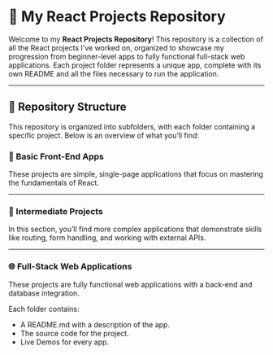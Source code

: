 # 🌟 My React Projects Repository

Welcome to my **React Projects Repository**! This repository is a collection of all the React projects I’ve worked on, organized to showcase my progression from beginner-level apps to fully functional full-stack web applications. Each project folder represents a unique app, complete with its own README and all the files necessary to run the application.

---

## 📂 Repository Structure

This repository is organized into subfolders, with each folder containing a specific project. Below is an overview of what you’ll find:

### 🏁 Basic Front-End Apps

These projects are simple, single-page applications that focus on mastering the fundamentals of React.

---

### 🚀 Intermediate Projects

In this section, you’ll find more complex applications that demonstrate skills like routing, form handling, and working with external APIs.

---

### 🌐 Full-Stack Web Applications

These projects are fully functional web applications with a back-end and database integration.



Each folder contains:

- A README.md with a description of the app.
- The source code for the project.
- Live Demos for every app.
